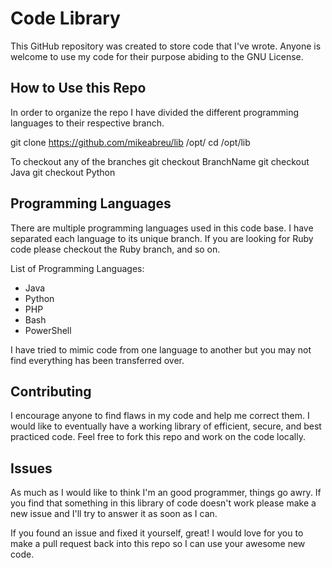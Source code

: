 # Code Library

This GitHub repository was created to store code that I've wrote. Anyone is welcome to use my code for their purpose abiding to the GNU License.

## How to Use this Repo

In order to organize the repo I have divided the different programming languages to their respective branch.

git clone https://github.com/mikeabreu/lib /opt/
cd /opt/lib

To checkout any of the branches
git checkout BranchName
git checkout Java
git checkout Python

## Programming Languages

There are multiple programming languages used in this code base. I have separated each language to its unique branch. If you are looking for Ruby code please checkout the Ruby branch, and so on.

List of Programming Languages:

- Java
- Python
- PHP
- Bash
- PowerShell

I have tried to mimic code from one language to another but you may not find everything has been transferred over.

## Contributing

I encourage anyone to find flaws in my code and help me correct them. I would like to eventually have a working library of efficient, secure, and best practiced code. Feel free to fork this repo and work on the code locally.

## Issues

As much as I would like to think I'm an good programmer, things go awry. If you find that something in this library of code doesn't work please make a new issue and I'll try to answer it as soon as I can.

If you found an issue and fixed it yourself, great! I would love for you to make a pull request back into this repo so I can use your awesome new code.
